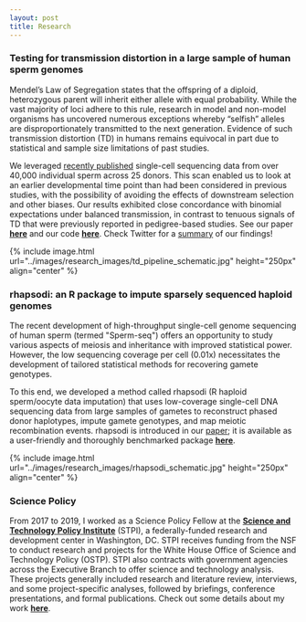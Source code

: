 ```yaml
---
layout: post
title: Research
---
```



### Testing for transmission distortion in a large sample of human sperm genomes
Mendel’s Law of Segregation states that the offspring of a diploid, heterozygous parent will inherit either allele with equal probability. While the vast majority of loci adhere to this rule, research in model and non-model organisms has uncovered numerous exceptions whereby “selfish” alleles are disproportionately transmitted to the next generation. Evidence of such transmission distortion (TD) in humans remains equivocal in part due to statistical and sample size limitations of past studies.

We leveraged [recently published](https://www.ncbi.nlm.nih.gov/pmc/articles/PMC7351608/) single-cell sequencing data from over 40,000 individual sperm across 25 donors. This scan enabled us to look at an earlier developmental time point than had been considered in previous studies, with the possibility of avoiding the effects of downstream selection and other biases. Our results exhibited close concordance with binomial expectations under balanced transmission, in contrast to tenuous signals of TD that were previously reported in pedigree-based studies. See our paper **[here](https://doi.org/10.7554/eLife.76383)** and our code **[here](https://github.com/mccoy-lab/transmission-distortion)**. Check Twitter for a [summary](https://twitter.com/saracarioscia/status/1628101974318264321?ref_src=twsrc%5Etfw) of our findings! 

{% include image.html url="../images/research_images/td_pipeline_schematic.jpg" height="250px" align="center" %}


### rhapsodi: an R package to impute sparsely sequenced haploid genomes 
The recent development of high-throughput single-cell genome sequencing of human sperm (termed "Sperm-seq") offers an opportunity to study various aspects of meiosis and inheritance with improved statistical power. However, the low sequencing coverage per cell (0.01x) necessitates the development of tailored statistical methods for recovering gamete genotypes.

To this end, we developed a method called rhapsodi (R haploid sperm/oocyte data imputation) that uses low-coverage single-cell DNA sequencing data from large samples of gametes to reconstruct phased donor haplotypes, impute gamete genotypes, and map meiotic recombination events. rhapsodi is introduced in our [paper](https://doi.org/10.7554/eLife.76383); it is available as a user-friendly and thoroughly benchmarked package **[here](https://github.com/mccoy-lab/rhapsodi)**. 

{% include image.html url="../images/research_images/rhapsodi_schematic.jpg" height="250px" align="center" %}


### Science Policy

From 2017 to 2019, I worked as a Science Policy Fellow at the **[Science and Technology Policy Institute](https://www.ida.org/en/ida-ffrdcs/science-and-technology-policy-institute)** (STPI), a federally-funded research and development center in Washington, DC. STPI receives funding from the NSF to conduct research and projects for the White House Office of Science and Technology Policy (OSTP). STPI also contracts with government agencies across the Executive Branch to offer science and technology analysis. These projects generally included research and literature review, interviews, and some project-specific analyses, followed by briefings, conference presentations, and formal publications. Check out some details about my work **[here](https://scarioscia.github.io/2023-01-25/science-policy)**.

<br />
